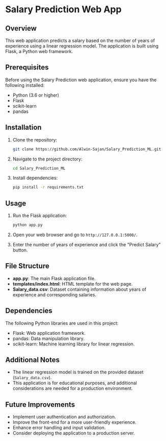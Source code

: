 # Salary Prediction Web App

## Overview

This web application predicts a salary based on the number of years of experience using a linear regression model. The application is built using Flask, a Python web framework.

## Prerequisites

Before using the Salary Prediction web application, ensure you have the following installed:

- Python (3.6 or higher)
- Flask
- scikit-learn
- pandas

## Installation

1. Clone the repository:

    ```bash
    git clone https://github.com/Alwin-Sajan/Salary_Prediction_ML.git
    ```

2. Navigate to the project directory:

    ```bash
    cd Salary_Prediction_ML
    ```

3. Install dependencies:

    ```bash
    pip install -r requirements.txt
    ```

## Usage

1. Run the Flask application:

    ```bash
    python app.py
    ```

2. Open your web browser and go to `http://127.0.0.1:5000/`.

3. Enter the number of years of experience and click the "Predict Salary" button.

## File Structure

- **app.py**: The main Flask application file.
- **templates/index.html**: HTML template for the web page.
- **Salary_data.csv**: Dataset containing information about years of experience and corresponding salaries.

## Dependencies

The following Python libraries are used in this project:

- Flask: Web application framework.
- pandas: Data manipulation library.
- scikit-learn: Machine learning library for linear regression.


## Additional Notes

- The linear regression model is trained on the provided dataset (`Salary_data.csv`).
- This application is for educational purposes, and additional considerations are needed for a production environment.

## Future Improvements

- Implement user authentication and authorization.
- Improve the front-end for a more user-friendly experience.
- Enhance error handling and input validation.
- Consider deploying the application to a production server.


